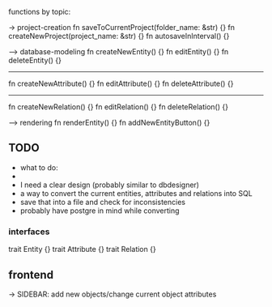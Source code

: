functions by topic:

-> project-creation
fn saveToCurrentProject(folder_name: &str) {}
fn createNewProject(project_name: &str) {}
fn autosaveInInterval() {}

--> database-modeling
fn createNewEntity() {}
fn editEntity() {}
fn deleteEntity() {}

---
fn createNewAttribute() {}
fn editAttribute() {}
fn deleteAttribute() {}

---
fn createNewRelation() {}
fn editRelation() {}
fn deleteRelation() {}

--> rendering
fn renderEntity() {}
fn addNewEntityButton() {}


## TODO
 * what to do:
 *
 * I need a clear design (probably similar to dbdesigner)
 * a way to convert the current entities, attributes and relations into SQL
 * save that into a file and check for inconsistencies
 * probably have postgre in mind while converting

### interfaces

trait Entity {}
trait Attribute {}
trait Relation {}

## frontend

-> SIDEBAR: add new objects/change current object attributes
